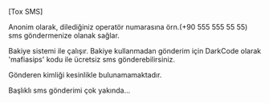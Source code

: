 [Tox SMS] 

Anonim olarak, dilediğiniz operatör numarasına örn.(+90 555 555 55 55) sms göndermenize olanak sağlar.

Bakiye sistemi ile çalışır. Bakiye kullanmadan gönderim için DarkCode olarak 'mafiasips' kodu ile ücretsiz sms gönderebilirsiniz.

Gönderen kimliği kesinlikle bulunamamaktadır.

Başlıklı sms gönderimi çok yakında...
